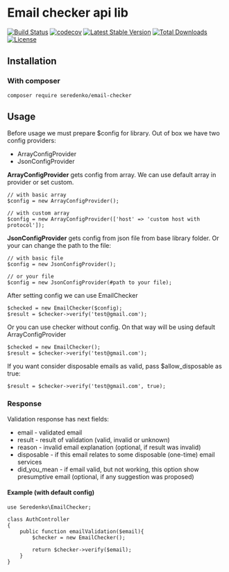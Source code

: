 # Email checker api lib

<p align="center">

[![Build Status](https://travis-ci.org/seredenko/email-checker.svg?branch=master)](https://travis-ci.org/seredenko/email-checker)
[![codecov](https://codecov.io/gh/seredenko/email-checker/branch/master/graph/badge.svg)](https://codecov.io/gh/seredenko/email-checker)
[![Latest Stable Version](https://poser.pugx.org/seredenko/email-checker/v/stable)](https://packagist.org/packages/seredenko/email-checker)
[![Total Downloads](https://poser.pugx.org/seredenko/email-checker/downloads)](https://packagist.org/packages/seredenko/email-checker)
[![License](https://poser.pugx.org/seredenko/email-checker/license)](https://packagist.org/packages/seredenko/email-checker)
</p>


## Installation

### With composer
`composer require seredenko/email-checker`

## Usage

Before usage we must prepare $config for library. Out of box we have two config providers:
* ArrayConfigProvider
* JsonConfigProvider


**ArrayConfigProvider** gets config from array. We can use default array in provider or set custom.

```
// with basic array
$config = new ArrayConfigProvider();

// with custom array
$config = new ArrayConfigProvider(['host' => 'custom host with protocol']);
```

**JsonConfigProvider** gets config from json file from base library folder. Or your can change the path to 
the file:

```
// with basic file
$config = new JsonConfigProvider();

// or your file
$config = new JsonConfigProvider(#path to your file);
```

After setting config we can use EmailChecker

```
$checked = new EmailChecker($config);
$result = $checker->verify('test@gmail.com');
```

Or you can use checker without config. On that way will be using default ArrayConfigProvider

```
$checked = new EmailChecker();
$result = $checker->verify('test@gmail.com');
```


If you want consider disposable emails as valid, pass $allow_disposable as true:

```
$result = $checker->verify('test@gmail.com', true);
```


### Response

Validation response has next fields:

* email - validated email
* result - result of validation (valid, invalid or unknown)
* reason - invalid email explanation (optional, if result was invalid)
* disposable - if this email relates to some disposable (one-time) email services
* did_you_mean - if email valid, but not working, this option show presumptive email (optional, if any suggestion was proposed)


#### Example (with default config)


```
use Seredenko\EmailChecker;

class AuthController
{
    public function emailValidation($email){        
        $checker = new EmailChecker();
        
        return $checker->verify($email);
    }
}
```